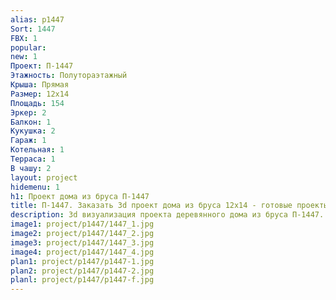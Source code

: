 ```yaml
---
alias: p1447
Sort: 1447
FBX: 1
popular: 
new: 1
Проект: П-1447
Этажность: Полутораэтажный
Крыша: Прямая
Размер: 12х14
Площадь: 154
Эркер: 2
Балкон: 1
Кукушка: 2
Гараж: 1
Котельная: 1
Терраса: 1
В чашу: 2
layout: project
hidemenu: 1
h1: Проект дома из бруса П-1447
title: П-1447. Заказать 3d проект дома из бруса 12х14 - готовые проекты
description: 3d визуализация проекта деревянного дома из бруса П-1447. Площадь 154 м2, размер 12х14. Вы можете внести любые изменения в проект.
image1: project/p1447/1447_1.jpg
image2: project/p1447/1447_2.jpg
image3: project/p1447/1447_3.jpg
image4: project/p1447/1447_4.jpg
plan1: project/p1447/p1447-1.jpg
plan2: project/p1447/p1447-2.jpg
planl: project/p1447/p1447-f.jpg
---
```

